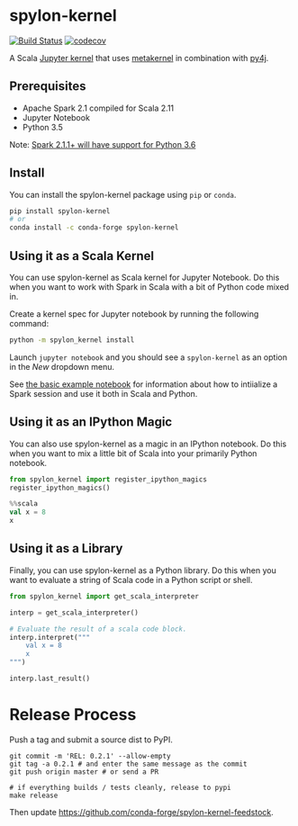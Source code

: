 # spylon-kernel
[![Build Status](https://travis-ci.org/maxpoint/spylon-kernel.svg?branch=master)](https://travis-ci.org/maxpoint/spylon-kernel)
[![codecov](https://codecov.io/gh/maxpoint/spylon-kernel/branch/master/graph/badge.svg)](https://codecov.io/gh/maxpoint/spylon-kernel)

A Scala [Jupyter kernel](http://jupyter.readthedocs.io/en/latest/projects/kernels.html) that uses [metakernel](https://github.com/Calysto/metakernel) in combination with [py4j](https://www.py4j.org/).

## Prerequisites

* Apache Spark 2.1 compiled for Scala 2.11
* Jupyter Notebook
* Python 3.5

Note: [Spark 2.1.1+ will have support for Python 3.6](https://issues.apache.org/jira/browse/SPARK-19019)

## Install

You can install the spylon-kernel package using `pip` or `conda`.

```bash
pip install spylon-kernel
# or
conda install -c conda-forge spylon-kernel
```

## Using it as a Scala Kernel

You can use spylon-kernel as Scala kernel for Jupyter Notebook. Do this when you want
to work with Spark in Scala with a bit of Python code mixed in.

Create a kernel spec for Jupyter notebook by running the following command:

```bash
python -m spylon_kernel install
```

Launch `jupyter notebook` and you should see a `spylon-kernel` as an option
in the *New* dropdown menu.

See [the basic example notebook](./examples/basic_example.ipynb) for information
about how to intiialize a Spark session and use it both in Scala and Python.

## Using it as an IPython Magic

You can also use spylon-kernel as a magic in an IPython notebook. Do this when
you want to mix a little bit of Scala into your primarily Python notebook.

```python
from spylon_kernel import register_ipython_magics
register_ipython_magics()
```

```scala
%%scala
val x = 8
x
```

## Using it as a Library

Finally, you can use spylon-kernel as a Python library. Do this when you
want to evaluate a string of Scala code in a Python script or shell.

```python
from spylon_kernel import get_scala_interpreter

interp = get_scala_interpreter()

# Evaluate the result of a scala code block.
interp.interpret("""
    val x = 8
    x
""")

interp.last_result()
```

# Release Process

Push a tag and submit a source dist to PyPI.

```
git commit -m 'REL: 0.2.1' --allow-empty
git tag -a 0.2.1 # and enter the same message as the commit
git push origin master # or send a PR

# if everything builds / tests cleanly, release to pypi
make release
```

Then update https://github.com/conda-forge/spylon-kernel-feedstock.
